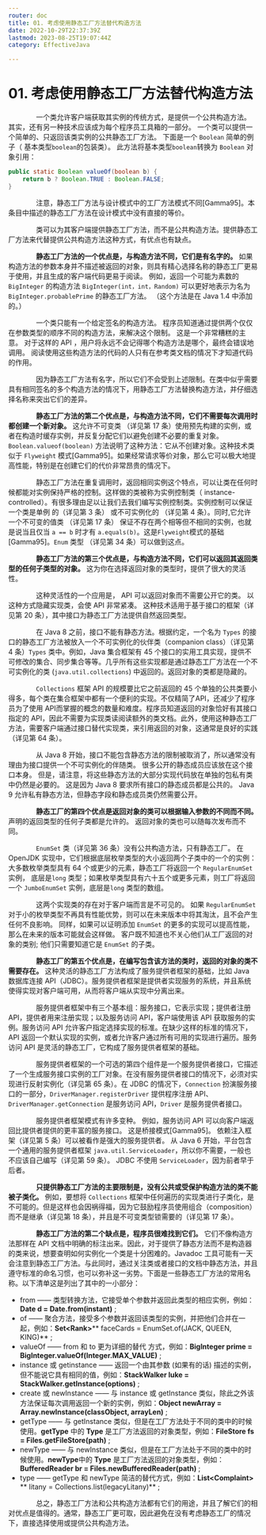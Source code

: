 ```yaml
---
router: doc
title: 01. 考虑使用静态工厂方法替代构造方法
date: 2022-10-29T22:37:39Z
lastmod: 2023-08-25T19:07:44Z
category: EffectiveJava

---
```


# 01. 考虑使用静态工厂方法替代构造方法

　　　　一个类允许客户端获取其实例的传统方式，是提供一个公共构造方法。 其实，还有另一种技术应该成为每个程序员工具箱的一部分。 一个类可以提供一个简单的、只返回该类实例的公共静态工厂方法。 下面是一个 `Boolean` 简单的例子（ 基本类型`boolean`的包装类）。 此方法将基本类型`boolean`转换为 `Boolean` 对象引用：

```java
public static Boolean valueOf(boolean b) {
    return b ? Boolean.TRUE : Boolean.FALSE;
}
```

　　　　注意，静态工厂方法与设计模式中的工厂方法模式不同[Gamma95]。本条目中描述的静态工厂方法在设计模式中没有直接的等价。

　　　　类可以为其客户端提供静态工厂方法，而不是公共构造方法。提供静态工厂方法来代替提供公共构造方法这种方式，有优点也有缺点。

　　　　**静态工厂方法的一个优点是，与构造方法不同，它们是有名字的。**  如果构造方法的参数本身并不描述被返回的对象，则具有精心选择名称的静态工厂更易于使用，并且生成的客户端代码更易于阅读。 例如，返回一个可能为素数的 `BigInteger` 的构造方法 `BigInteger(int，int，Random)` 可以更好地表示为名为 `BigInteger.probablePrime` 的静态工厂方法。 （这个方法是在 Java 1.4 中添加的。）

　　　　一个类只能有一个给定签名的构造方法。 程序员知道通过提供两个仅仅在参数类型的顺序不同的构造方法，来解决这个限制。 这是一个非常糟糕的主意。 对于这样的 API ，用户将永远不会记得哪个构造方法是哪个，最终会错误地调用。 阅读使用这些构造方法的代码的人只有在参考类文档的情况下才知道代码的作用。

　　　　因为静态工厂方法有名字，所以它们不会受到上述限制。在类中似乎需要具有相同签名的多个构造方法的情况下，用静态工厂方法替换构造方法，并仔细选择名称来突出它们的差异。

　　　　**静态工厂方法的第二个优点是，与构造方法不同，它们不需要每次调用时都创建一个新对象。**  这允许不可变类 （详见第 17 条）使用预先构建的实例，或者在构造时缓存实例，并反复分配它们以避免创建不必要的重复对象。`Boolean.valueof(boolean)` 方法说明了这种方法：它从不创建对象。这种技术类似于 `Flyweight` 模式[Gamma95]。如果经常请求等价对象，那么它可以极大地提高性能，特别是在创建它们的代价非常昂贵的情况下。

　　　　静态工厂方法在重复调用时，返回相同实例这个特点，可以让类在任何时候都能对实例保持严格的控制。这样做的类被称为实例控制类（ instance-controlled）。有很多理由足以让我们去我们编写实例控制类。实例控制可以保证一个类是单例 的（详见第 3 条） 或不可实例化的 （详见第 4 条）。同时,它允许一个不可变的值类 （详见第 17 条） 保证不存在两个相等但不相同的实例，也就是说当且仅当 `a == b` 时才有 `a.equals(b)`。这是`Flyweight`模式的基础[Gamma95]。`Enum` 类型 （详见第 34 条）可以做到这点。

　　　　**静态工厂方法的第三个优点是，与构造方法不同，它们可以返回其返回类型的任何子类型的对象。**  这为你在选择返回对象的类型时，提供了很大的灵活性。

　　　　这种灵活性的一个应用是， API 可以返回对象而不需要公开它的类。 以这种方式隐藏实现类，会使 API 非常紧凑。 这种技术适用于基于接口的框架（详见第 20 条），其中接口为静态工厂方法提供自然返回类型。

　　　　在 Java 8 之前，接口不能有静态方法。根据约定，一个名为 `Types` 的接口的静态工厂方法被放入一个不可实例化的伙伴类（companion class）（详见第 4 条）`Types` 类中。例如，Java 集合框架有 45 个接口的实用工具实现，提供不可修改的集合、同步集合等等。几乎所有这些实现都是通过静态工厂方法在一个不可实例化的类 (`java.util.collections`) 中返回的。返回对象的类都是隐藏的。

　　　　`Collections` 框架 API 的规模要比它之前返回的 45 个单独的公共类要小得多，每个类在集合框架中都有一个便利的实现。不仅精简了API，还减少了程序员为了使用 API而掌握的概念的数量和难度。程序员知道返回的对象恰好有其接口指定的 API，因此不需要为实现类读阅读额外的类文档。此外，使用这种静态工厂方法，需要客户端通过接口替代实现类，来引用返回的对象，这通常是良好的实践（详见第 64 条）。

　　　　从 Java 8 开始，接口不能包含静态方法的限制被取消了，所以通常没有理由为接口提供一个不可实例化的伴随类。 很多公开的静态成员应该放在这个接口本身。 但是，请注意，将这些静态方法的大部分实现代码放在单独的包私有类中仍然是必要的。 这是因为 Java 8 要求所有接口的静态成员都是公共的。 Java 9 允许私有静态方法，但静态字段和静态成员类仍然需要公开。

　　　　**静态工厂的第四个优点是返回对象的类可以根据输入参数的不同而不同。**  声明的返回类型的任何子类都是允许的。 返回对象的类也可以随每次发布而不同。

　　　　`EnumSet` 类（详见第 36 条）没有公共构造方法，只有静态工厂。 在 OpenJDK 实现中，它们根据底层枚举类型的大小返回两个子类中的一个的实例：大多数枚举类型具有 64 个或更少的元素，静态工厂将返回一个 `RegularEnumSet` 实例， 底层是`long` 类型；如果枚举类型具有六十五个或更多元素，则工厂将返回一个 `JumboEnumSet` 实例，底层是`long` 类型的数组。

　　　　这两个实现类的存在对于客户端而言是不可见的。 如果 `RegularEnumSet` 对于小的枚举类型不再具有性能优势，则可以在未来版本中将其淘汰，且不会产生任何不良影响。 同样，如果可以证明添加 `EnumSet` 的更多的实现可以提高性能，那么在未来的版本可能就会这样做。 客户既不知道也不关心他们从工厂返回的对象的类别; 他们只需要知道它是 `EnumSet` 的子类。

　　　　**静态工厂的第五个优点是，在编写包含该方法的类时，返回的对象的类不需要存在。**  这种灵活的静态工厂方法构成了服务提供者框架的基础，比如 Java 数据库连接 API（JDBC）。服务提供者框架是提供者实现服务的系统，并且系统使得实现对客户端可用，从而将客户端从实现中分离出来。

　　　　服务提供者框架中有三个基本组：服务接口，它表示实现；提供者注册 API，提供者用来注册实现；以及服务访问 API，客户端使用该 API 获取服务的实例。服务访问 API 允许客户指定选择实现的标准。在缺少这样的标准的情况下，API 返回一个默认实现的实例，或者允许客户通过所有可用的实现进行遍历。服务访问 API 是灵活的静态工厂，它构成了服务提供者框架的基础。

　　　　服务提供者框架的一个可选的第四个组件是一个服务提供者接口，它描述了一个生成服务接口实例的工厂对象。在没有服务提供者接口的情况下，必须对实现进行反射实例化（详见第 65 条）。在 JDBC 的情况下，`Connection` 扮演服务接口的一部分，`DriverManager.registerDriver` 提供程序注册 API、`DriverManager.getConnection` 是服务访问 API，`Driver` 是服务提供者接口。

　　　　服务提供者框架模式有许多变种。 例如，服务访问 API 可以向客户端返回比提供者提供的更丰富的服务接口。 这是桥接模式[Gamma95]。 依赖注入框架（详见第 5 条）可以被看作是强大的服务提供者。 从 Java 6 开始，平台包含一个通用的服务提供者框架 `java.util.ServiceLoader`，所以你不需要，一般也不应该自己编写（详见第 59 条）。 JDBC 不使用 `ServiceLoader`，因为前者早于后者。

　　　　**只提供静态工厂方法的主要限制是，没有公共或受保护构造方法的类不能被子类化。**  例如，要想将 `Collections` 框架中任何遍历的实现类进行子类化，是不可能的。但是这样也会因祸得福，因为它鼓励程序员使用组合（composition）而不是继承（详见第 18 条），并且是不可变类型锁需要的（详见第 17 条）。

　　　　**静态工厂方法的第二个缺点是，程序员很难找到它们。**  它们不像构造方法那样在 API 文档中明确的标注出来。因此，对于提供了静态方法而不是构造器的类来说，想要查明如何实例化一个类是十分困难的。Javadoc 工具可能有一天会注意到静态工厂方法。与此同时，通过关注类或者接口的文档中静态方法，并且遵守标准的命名习惯，也可以弥补这一劣势。下面是一些静态工厂方法的常用名称。以下清单这是列出了其中的一小部分：

- from ——  类型转换方法，它接受单个参数并返回此类型的相应实例，例如：**Date d = Date.from(instant)** ;
- of —— 聚合方法，接受多个参数并返回该类型的实例，并把他们合并在一起，例如：**Set&lt;**​**Rank&gt;**​ ** faceCards = EnumSet.of(JACK, QUEEN, KING)** ;
- valueOf —— from 和 to 更为详细的替代 方式，例如：**BigInteger prime = BigInteger.valueOf(Integer.MAX_VALUE)** ;
- instance 或 getinstance —— 返回一个由其参数 (如果有的话) 描述的实例，但不能说它具有相同的值，例如：**StackWalker luke = StackWalker.getInstance(options)** ;
- create 或 newInstance —— 与 instance 或 getInstance 类似，除此之外该方法保证每次调用返回一个新的实例，例如：**Object newArray = Array.newInstance(classObject, arrayLen)** ;
- getType —— 与 getInstance 类似，但是在工厂方法处于不同的类中的时候使用。**getType** 中的 **Type** 是工厂方法返回的对象类型，例如：**FileStore fs = Files.getFileStore(path)** ;
- newType —— 与 newInstance 类似，但是在工厂方法处于不同的类中的时候使用。**newType**中的 **Type** 是工厂方法返回的对象类型，例如：**BufferedReader br = Files.newBufferedReader(path)** ;
- type —— getType 和 newType 简洁的替代方式，例如：**List&lt;**​**Complaint&gt;**​ ** litany = Collections.list(legacyLitany)** ;

　　　　总之，静态工厂方法和公共构造方法都有它们的用途，并且了解它们的相对优点是值得的。通常，静态工厂更可取，因此避免在没有考虑静态工厂的情况下，直接选择使用或提供公共构造方法。
